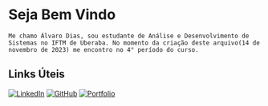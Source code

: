 # Seja Bem Vindo

    Me chamo Álvaro Dias, sou estudante de Análise e Desenvolvimento de Sistemas no IFTM de Uberaba. No momento da criação deste arquivo(14 de novembro de 2023) me encontro no 4° período do curso.

## Links Úteis

[![LinkedIn](https://img.shields.io/badge/LinkedIn-0077B5?style=for-the-badge&logo=linkedin&logoColor=white)](https://www.linkedin.com/in/dev-alvaro/) [![GitHub](https://img.shields.io/badge/GitHbt-000?style=for-the-badge&logo=github&logoColor=white)](https://github.com/c-Alvinn) [![Portfolio](https://img.shields.io/badge/Portfolio-FF5722?style=for-the-badge&logo=todoist&logoColor=white)](https://c-alvinn.github.io/Portfolio/)
